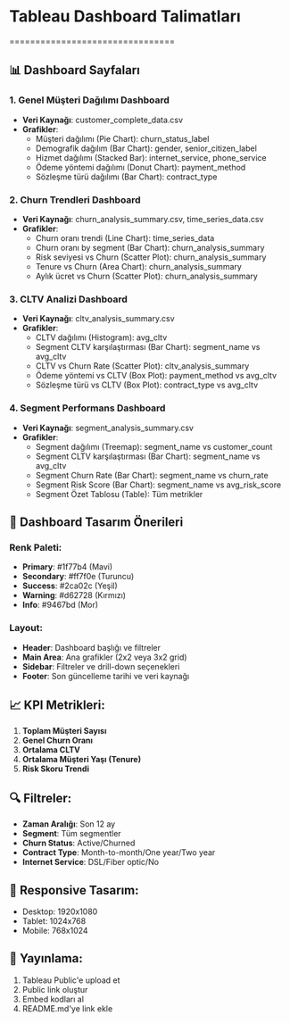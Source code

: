 
# Tableau Dashboard Talimatları
================================

## 📊 Dashboard Sayfaları

### 1. Genel Müşteri Dağılımı Dashboard
- **Veri Kaynağı**: customer_complete_data.csv
- **Grafikler**:
  - Müşteri dağılımı (Pie Chart): churn_status_label
  - Demografik dağılım (Bar Chart): gender, senior_citizen_label
  - Hizmet dağılımı (Stacked Bar): internet_service, phone_service
  - Ödeme yöntemi dağılımı (Donut Chart): payment_method
  - Sözleşme türü dağılımı (Bar Chart): contract_type

### 2. Churn Trendleri Dashboard
- **Veri Kaynağı**: churn_analysis_summary.csv, time_series_data.csv
- **Grafikler**:
  - Churn oranı trendi (Line Chart): time_series_data
  - Churn oranı by segment (Bar Chart): churn_analysis_summary
  - Risk seviyesi vs Churn (Scatter Plot): churn_analysis_summary
  - Tenure vs Churn (Area Chart): churn_analysis_summary
  - Aylık ücret vs Churn (Scatter Plot): churn_analysis_summary

### 3. CLTV Analizi Dashboard
- **Veri Kaynağı**: cltv_analysis_summary.csv
- **Grafikler**:
  - CLTV dağılımı (Histogram): avg_cltv
  - Segment CLTV karşılaştırması (Bar Chart): segment_name vs avg_cltv
  - CLTV vs Churn Rate (Scatter Plot): cltv_analysis_summary
  - Ödeme yöntemi vs CLTV (Box Plot): payment_method vs avg_cltv
  - Sözleşme türü vs CLTV (Box Plot): contract_type vs avg_cltv

### 4. Segment Performans Dashboard
- **Veri Kaynağı**: segment_analysis_summary.csv
- **Grafikler**:
  - Segment dağılımı (Treemap): segment_name vs customer_count
  - Segment CLTV karşılaştırması (Bar Chart): segment_name vs avg_cltv
  - Segment Churn Rate (Bar Chart): segment_name vs churn_rate
  - Segment Risk Score (Bar Chart): segment_name vs avg_risk_score
  - Segment Özet Tablosu (Table): Tüm metrikler

## 🎨 Dashboard Tasarım Önerileri

### Renk Paleti:
- **Primary**: #1f77b4 (Mavi)
- **Secondary**: #ff7f0e (Turuncu)
- **Success**: #2ca02c (Yeşil)
- **Warning**: #d62728 (Kırmızı)
- **Info**: #9467bd (Mor)

### Layout:
- **Header**: Dashboard başlığı ve filtreler
- **Main Area**: Ana grafikler (2x2 veya 3x2 grid)
- **Sidebar**: Filtreler ve drill-down seçenekleri
- **Footer**: Son güncelleme tarihi ve veri kaynağı

## 📈 KPI Metrikleri:
1. **Toplam Müşteri Sayısı**
2. **Genel Churn Oranı**
3. **Ortalama CLTV**
4. **Ortalama Müşteri Yaşı (Tenure)**
5. **Risk Skoru Trendi**

## 🔍 Filtreler:
- **Zaman Aralığı**: Son 12 ay
- **Segment**: Tüm segmentler
- **Churn Status**: Active/Churned
- **Contract Type**: Month-to-month/One year/Two year
- **Internet Service**: DSL/Fiber optic/No

## 📱 Responsive Tasarım:
- Desktop: 1920x1080
- Tablet: 1024x768
- Mobile: 768x1024

## 🚀 Yayınlama:
1. Tableau Public'e upload et
2. Public link oluştur
3. Embed kodları al
4. README.md'ye link ekle
        